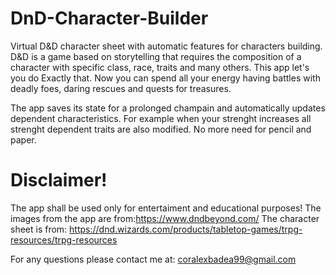 # DnD-Character-Builder
Virtual D&amp;D character sheet with automatic features for characters building.
D&D is a game based on storytelling that requires the composition of a character with specific class, race, traits and many others. This app let's you do Exactly that. Now you can spend all your energy having battles with deadly foes, daring rescues and quests for treasures.

The app saves its state for a prolonged champain and automatically updates dependent characteristics. For example when your strenght increases all strenght dependent traits are also modified. No more need for pencil and paper.


# Disclaimer!
The app shall be used only for entertaiment and educational purposes!
The images from the app are from:https://www.dndbeyond.com/
The character sheet is from: https://dnd.wizards.com/products/tabletop-games/trpg-resources/trpg-resources

For any questions please contact me at: coralexbadea99@gmail.com




